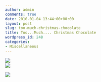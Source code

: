 ```yaml
---
author: admin
comments: true
date: 2010-01-04 13:44:00+00:00
layout: post
slug: too-much-christmas-chocolate
title: Too...Much.... Christmas Chocolate
wordpress_id: 248
categories:
- Miscellaneous
---
```


[![](http://farm3.static.flickr.com/2782/4244737648_26c7d78237.jpg)](http://farm3.static.flickr.com/2782/4244737648_26c7d78237.jpg)  
[![](http://farm5.static.flickr.com/4064/4243962757_4f746fef78.jpg)](http://farm5.static.flickr.com/4064/4243962757_4f746fef78.jpg)

![](https://blogger.googleusercontent.com/tracker/251139911615938991-2985384274451247264?l=www.outmumbered.com)
